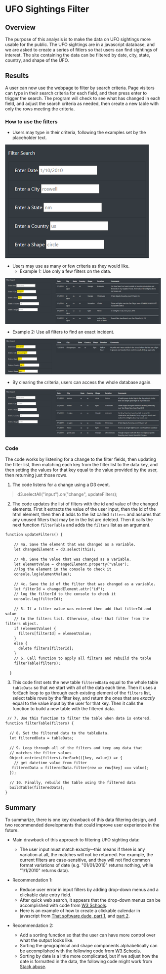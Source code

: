 # UFO Sightings Filter

## Overview

The purpose of this analysis is to make the data on UFO sightings more usable for the public. The UFO sightings are in a javascript database, and we are asked to create a series of fitlers so that users can find sightings of interest. The site containing the data can be filtered by date, city, state, country, and shape of the UFO.  

## Results

A user can now use the webpage to filter by search criteria. Page visitors can type in their search criteria for each field, and then press enter to trigger the search. The program will check to see what has changed in each field, and adjust the search criteria as needed, then create a new table with only the rows meeting the criteria. 

### How to use the filters

- Users may type in their criteria, following the examples set by the placeholder text.

![Placeholder text](https://github.com/saramcel/UFOs/blob/66eb9e513850ec44a265f28c1f8bae5d148850d0/UFOs-Challenge/static/images/Challenge-placeholders.png)

- Users may use as many or few criteria as they would like.
  - Example 1: Use only a few filters on the data.

![Two fitlers](https://github.com/saramcel/UFOs/blob/66eb9e513850ec44a265f28c1f8bae5d148850d0/UFOs-Challenge/static/images/Challenge-two_filters.png)

  - Example 2: Use all filters to find an exact incident.

![All filters](https://github.com/saramcel/UFOs/blob/66eb9e513850ec44a265f28c1f8bae5d148850d0/UFOs-Challenge/static/images/Challenge-all_filters.png)
  
- By clearing the criteria, users can access the whole database again.

![No filters](https://github.com/saramcel/UFOs/blob/66eb9e513850ec44a265f28c1f8bae5d148850d0/UFOs-Challenge/static/images/Challenge-no_filters.png)

### Code

The code works by listening for a change to the filter fields, then updating the filter list, then matching each key from the filter list to the data key, and then setting the values for that key equal to the value provided by the user, then returning just those rows.

1. The code listens for a change using a D3 event.
  > d3.selectAll("input").on("change", updateFilters);

2. The code updates the list of filters with the id and value of the changed elements. First it extracts the value of the user input, then the id of the html element, then then it adds to the list called `filters` and assures that any unused filters that may be in the list are deleted. Then it calls the next function `filterTable` and adds the `filters` list as an argument.
```
function updateFilters() {

    // 4a. Save the element that was changed as a variable.
    let changedElement = d3.select(this);
    
    // 4b. Save the value that was changed as a variable.
    let elementValue = changedElement.property("value");
    //log the element in the console to check it
    console.log(elementValue);
    
    // 4c. Save the id of the filter that was changed as a variable.
    let filterId = changedElement.attr("id");
    // log the filterId to the console to check it
    console.log(filterId);
    
    // 5. If a filter value was entered then add that filterId and value
    // to the filters list. Otherwise, clear that filter from the filters object.
    if (elementValue) {
      filters[filterId] = elementValue;
    }
    else {
      delete filters[filterId];
    }
    // 6. Call function to apply all filters and rebuild the table
    filterTable(filters);
  
  }
  ```
  
  3. This code first sets the new table `filteredData` equal to the whole table `tableData` so that we start with all of the data each time. Then it uses a forEach loop to go through each existing element of the `filters` list, select table rows by the filter key, and return the ones that are *exactly* equal to the value input by the user for that key. Then it calls the function to build a new table with the filtered data. 
  
  ```
   // 7. Use this function to filter the table when data is entered.
  function filterTable(filters) {
  
    // 8. Set the filtered data to the tableData.
    let filteredData = tableData;
  
    // 9. Loop through all of the filters and keep any data that
    // matches the filter values
    Object.entries(filters).forEach(([key, value]) => {
      // get datetime value from filter
     filteredData = filteredData.filter(row => row[key] === value);
    });
   
    // 10. Finally, rebuild the table using the filtered data
    buildTable(filteredData);  
  }
  ```
  

## Summary

To summarize, there is one key drawback of this data filtering design, and two recommended developments that could improve user experience in the future. 

- Main drawback of this approach to filtering UFO sighting data:
  - The user input must match exactly--this means if there is any variation at all, the matches will not be returned. For example, the current filters are case-sensitive, and they will not find common format variations of date (e.g. "01/01/2010" returns nothing, while "1/1/2010" returns data). 

- Recommendation 1:
  - Reduce user error in input filters by adding drop-down menus and a clickable date entry field. 
  - After quick web search, it appears that the drop-down menus can be accomplished with code from [W3 Schools](https://www.w3schools.com/howto/howto_js_dropdown.asp).
  - Here is an example of how to create a clickable calendar in javascript from [That software dude, part 1](https://www.thatsoftwaredude.com/content/6396/coding-a-calendar-in-javascript), and [part 2](https://www.thatsoftwaredude.com/content/8914/coding-a-calendar-in-javascript-part-2).
 

- Recommendation 2:
  - Add a sorting function so that the user can have more control over what the output looks like. 
  - Sorting the geographical and shape components alphabetically can be accomplished with the following code from [W3 Schools](https://www.w3schools.com/howto/howto_js_sort_table.asp).
  - Sorting by date is a little more complicated, but if we adjust how the date is formatted in the data, the following code might work from [Stack abuse](https://stackabuse.com/how-to-sort-an-array-by-date-in-javascript/). 
